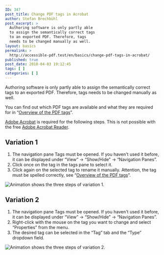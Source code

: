 ```yaml
---
ID: 347
post_title: Change PDF tags in Acrobat
author: Stefan Brechbühl
post_excerpt: >
  Authoring software is only partly able
  to assign the semantically correct tags
  to an exported PDF. Therefore, tags
  needs to be changed manually as well.
layout: basics
permalink: >
  http://accessible-pdf.test/en/basics/change-pdf-tags-in-acrobat/
published: true
post_date: 2018-04-03 19:12:45
tags: [ ]
categories: [ ]
---
```

Authoring software is only partly able to assign the semantically correct tags to an exported PDF. Therefore, tags needs to be changed manually as well.

You can find out which PDF tags are available and what they are required for in “[Overview of the PDF tags][1]”.

[Adobe Acrobat][2] is required for the following steps. This is not possible with the free [Adobe Acrobat Reader][3].

## Variation 1

1.  The navigation pane Tags must be opened. If you haven't used it before, it can be displayed under “View” → “Show/Hide” → “Navigation Panes”.
2.  Click once on the tag in the tags pane to select it.
3.  Click again on the selected tag to rename it manually. Attention, the tag must be spelled correctly, see “[Overview of the PDF tags][1]”.

![Animation shows the three steps of variation 1.][4]

## Variation 2

1.  The navigation pane Tags must be opened. If you haven't used it before, it can be displayed under “View” → “Show/Hide” → “Navigation Panes”.
2.  Right-click with the mouse on the tag you want to change and select “Properties” from the menu.
3.  The desired tag can be selected in the “Tag” tab and the “Type” dropdown field.

![Animation shows the three steps of variation 2.][5]

 [1]: http://accessible-pdf.test/en/basics/overview-of-the-pdf-tags/
 [2]: https://acrobat.adobe.com/uk/en/acrobat.html
 [3]: https://get.adobe.com/uk/reader/
 [4]: http://accessible-pdf.test/wp/wp-content/uploads/acrobat_rename_tag.gif
 [5]: http://accessible-pdf.test/wp/wp-content/uploads/acrobat_rename_tag2_en.gif